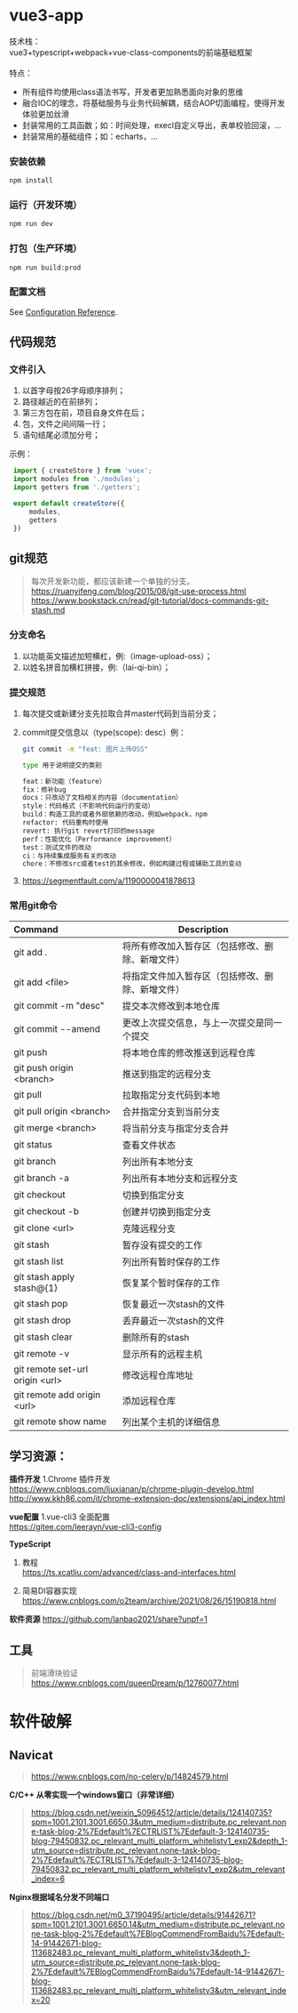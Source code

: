 # vue3-app
技术栈：</br>
vue3+typescript+webpack+vue-class-components的前端基础框架</br></br>
特点：</br>
* 所有组件均使用class语法书写，开发者更加熟悉面向对象的思维</br>
* 融合IOC的理念，将基础服务与业务代码解耦，结合AOP切面编程，使得开发体验更加丝滑</br>
* 封装常用的工具函数；如：时间处理，execl自定义导出，表单校验回滚，...</br>
* 封装常用的基础组件；如：echarts，...</br>


### 安装依赖
```bash
npm install
```

### 运行（开发环境）
```bash
npm run dev
```

### 打包（生产环境）
```bash
npm run build:prod
```

### 配置文档
See [Configuration Reference](https://cli.vuejs.org/config/).

## 代码规范

### 文件引入
1. 以首字母按26字母顺序排列；
2. 路径越近的在前排列；
3. 第三方包在前，项目自身文件在后；
4. 包，文件之间间隔一行；
5. 语句结尾必须加分号；
   
示例：
   ```typescript
    import { createStore } from 'vuex';
    import modules from './modules';
    import getters from './getters';

    export default createStore({
        modules,
        getters
    })
   ```

## git规范
>每次开发新功能，都应该新建一个单独的分支。<br>
https://ruanyifeng.com/blog/2015/08/git-use-process.html<br>
https://www.bookstack.cn/read/git-tutorial/docs-commands-git-stash.md

### 分支命名
1. 以功能英文描述加短横杠，例:（image-upload-oss）；
2. 以姓名拼音加横杠拼接，例:（lai-qi-bin）；

### 提交规范
1. 每次提交或新建分支先拉取合并master代码到当前分支；
2. commit提交信息以（type(scope): desc）例：
   
    ```bash
    git commit -m "feat: 图片上传OSS"

    type 用于说明提交的类别

    feat：新功能（feature）
    fix：修补bug
    docs：只改动了文档相关的内容（documentation）
    style：代码格式（不影响代码运行的变动）
    build：构造工具的或者外部依赖的改动，例如webpack，npm
    refactor: 代码重构时使用
    revert: 执行git revert打印的message
    perf：性能优化（Performance improvement）
    test：测试文件的改动
    ci：与持续集成服务有关的改动
    chore：不修改src或者test的其余修改，例如构建过程或辅助工具的变动

    ```
3. https://segmentfault.com/a/1190000041878613

### 常用git命令
| Command                     | Description                                     |
| :---                        |    ----                                         |
| git add .                   | 将所有修改加入暂存区（包括修改、删除、新增文件）         |
| git add \<file\>              | 将指定文件加入暂存区（包括修改、删除、新增文件）         |
| git commit -m "desc"        | 提交本次修改到本地仓库                              |
| git commit --amend          | 更改上次提交信息，与上一次提交是同一个提交              |
| git push                    | 将本地仓库的修改推送到远程仓库                        |
| git push origin \<branch\>    | 推送到指定的远程分支                                |
| git pull                    | 拉取指定分支代码到本地                               |
| git pull origin \<branch\>    | 合并指定分支到当前分支                               |
| git merge \<branch\>          | 将当前分支与指定分支合并                             |
| git status                  | 查看文件状态                                       |
| git branch                  | 列出所有本地分支                                    |
| git branch -a               | 列出所有本地分支和远程分支                            |
| git checkout                | 切换到指定分支                                      |
| git checkout -b             | 创建并切换到指定分支                                 |
| git clone \<url\>             | 克隆远程分支                                       |
| git stash                   | 暂存没有提交的工作                                  |
| git stash list              | 列出所有暂时保存的工作                               |
| git stash apply stash@{1}   | 恢复某个暂时保存的工作                               |
| git stash pop               | 恢复最近一次stash的文件                             |
| git stash drop              | 丢弃最近一次stash的文件                             |
| git stash clear             | 删除所有的stash                                    |
| git remote -v               | 显示所有的远程主机                                  |
| git remote set-url origin \<url\> | 修改远程仓库地址                                       |
| git remote add origin \<url\> | 添加远程仓库                                       |
| git remote show name        | 列出某个主机的详细信息                               |


## 学习资源：  
**插件开发**
    1.Chrome 插件开发<br>
    https://www.cnblogs.com/liuxianan/p/chrome-plugin-develop.html<br>
    http://www.kkh86.com/it/chrome-extension-doc/extensions/api_index.html

**vue配置**
    1.vue-cli3 全面配置<br>
    https://gitee.com/leerayn/vue-cli3-config

**TypeScript**
1. 教程<br>
   https://ts.xcatliu.com/advanced/class-and-interfaces.html

2. 简易DI容器实现<br>
    https://www.cnblogs.com/o2team/archive/2021/08/26/15190818.html

**软件资源**
    https://github.com/lanbao2021/share?unpf=1

## 工具
> 前端滑块验证<br>
> https://www.cnblogs.com/queenDream/p/12760077.html


# 软件破解

## Navicat
> https://www.cnblogs.com/no-celery/p/14824579.html

**C/C++ 从零实现一个windows窗口（非常详细）**
> https://blog.csdn.net/weixin_50964512/article/details/124140735?spm=1001.2101.3001.6650.3&utm_medium=distribute.pc_relevant.none-task-blog-2%7Edefault%7ECTRLIST%7Edefault-3-124140735-blog-79450832.pc_relevant_multi_platform_whitelistv1_exp2&depth_1-utm_source=distribute.pc_relevant.none-task-blog-2%7Edefault%7ECTRLIST%7Edefault-3-124140735-blog-79450832.pc_relevant_multi_platform_whitelistv1_exp2&utm_relevant_index=6

**Nginx根据域名分发不同端口**
> https://blog.csdn.net/m0_37190495/article/details/91442671?spm=1001.2101.3001.6650.14&utm_medium=distribute.pc_relevant.none-task-blog-2%7Edefault%7EBlogCommendFromBaidu%7Edefault-14-91442671-blog-113682483.pc_relevant_multi_platform_whitelistv3&depth_1-utm_source=distribute.pc_relevant.none-task-blog-2%7Edefault%7EBlogCommendFromBaidu%7Edefault-14-91442671-blog-113682483.pc_relevant_multi_platform_whitelistv3&utm_relevant_index=20